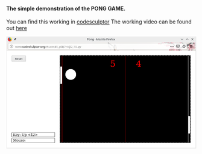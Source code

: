 #### The simple demonstration of the PONG GAME.
You can find this working in [codesculptor](http://www.codeskulptor.org/#user45_pi4J7rtsjQ_10.py)
The working video can be found out [here](https://www.youtube.com/watch?v=6k1Zg7RyYMI)

![THE PONG GAME](pong_game.png)

